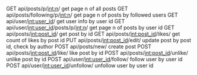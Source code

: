 GET api/posts/p/<int:n>/                      get page n of all posts
GET api/posts/following/p/<int:n>/            get page n of posts by followed users
GET api/user/<int:user_id>/                   get user info by user id
GET api/user/<int:user_id>/posts/p/<int:n>/   get page n of posts by user id
GET api/posts/<int:post_id>/                  get post by id
GET api/posts/<int:post_id>/likes/            get count of likes by post id
PUT api/posts/<int:post_id>/edit/             update post by post id, check by author
POST api/posts/new/                           create post
POST api/posts/<int:post_id>/like/            like post by id
POST api/posts/<int:post_id>/unlike/          unlike post by id
POST api/user/<int:user_id>/follow/           follow user by user id
POST api/user/<int:user_id>/unfollow/         unfollow user by user id
